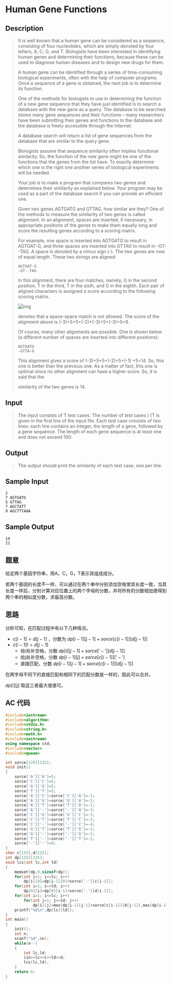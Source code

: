 # Human Gene Functions

## **Description**

> It is well known that a human gene can be considered as a sequence, consisting of four nucleotides, which are simply denoted by four letters, A, C, G, and T. Biologists have been interested in identifying human genes and determining their functions, because these can be used to diagnose human diseases and to design new drugs for them. 
>
> A human gene can be identified through a series of time-consuming biological experiments, often with the help of computer programs. Once a sequence of a gene is obtained, the next job is to determine its function. 
>
> One of the methods for biologists to use in determining the function of a new gene sequence that they have just identified is to search a database with the new gene as a query. The database to be searched stores many gene sequences and their functions – many researchers have been submitting their genes and functions to the database and the database is freely accessible through the Internet. 
>
> A database search will return a list of gene sequences from the database that are similar to the query gene. 
>
> Biologists assume that sequence similarity often implies functional similarity. So, the function of the new gene might be one of the functions that the genes from the list have. To exactly determine which one is the right one another series of biological experiments will be needed. 
>
> Your job is to make a program that compares two genes and determines their similarity as explained below. Your program may be used as a part of the database search if you can provide an efficient one. 
>
> Given two genes AGTGATG and GTTAG, how similar are they? One of the methods to measure the similarity of two genes is called alignment. In an alignment, spaces are inserted, if necessary, in appropriate positions of the genes to make them equally long and score the resulting genes according to a scoring matrix. 
>
> For example, one space is inserted into AGTGATG to result in AGTGAT-G, and three spaces are inserted into GTTAG to result in –GT--TAG. A space is denoted by a minus sign (-). The two genes are now of equal length. These two strings are aligned: 
>
> ```
> AGTGAT-G 
> -GT--TAG 
> ```
>
> In this alignment, there are four matches, namely, G in the second position, T in the third, T in the sixth, and G in the eighth. Each pair of aligned characters is assigned a score according to the following scoring matrix. 
>
> ![img](http://poj.org/images/1080/1080_1.gif)
>
> denotes that a space-space match is not allowed. The score of the alignment above is (-3)+5+5+(-2)+(-3)+5+(-3)+5=9. 
>
> Of course, many other alignments are possible. One is shown below (a different number of spaces are inserted into different positions): 
>
> ```
> AGTGATG 
> -GTTA-G 
> ```
>
> This alignment gives a score of (-3)+5+5+(-2)+5+(-1) +5=14. So, this one is better than the previous one. As a matter of fact, this one is optimal since no other alignment can have a higher score. So, it is said that the 
>
> similarity of the two genes is 14.



## **Input**

> The input consists of T test cases. The number of test cases ) (T is given in the first line of the input file. Each test case consists of two lines: each line contains an integer, the length of a gene, followed by a gene sequence. The length of each gene sequence is at least one and does not exceed 100.



## **Output**

> The output should print the similarity of each test case, one per line.



## **Sample Input**

    2 
    7 AGTGATG 
    5 GTTAG 
    7 AGCTATT 
    9 AGCTTTAAA 



## **Sample Output**

    14
    21 


## **题意**

给定两个基因字符串，用A，C，G，T表示其组成成分。

若两个基因的长度不一样，可以通过在两个串中分别添加空格使其长度一致，当其长度一样后，分别计算对应位置上的两个字母的分数，并将所有的分数相加便得到两个串的相似度分数，求最高分数。



## **思路**

分析可知，在匹配过程中有以下几种情况。

- $c[i-1]=d[j-1]$ ，分数为 $dp[i-1][j-1]+sorce[c[i-1]][d[j-1]]$
- $c[i-1]!=d[j-1]$
  - 给i处补空格，分数 $dp[i][j-1]+sorce['-'][d[j-1]]$
  - 给j处补空格，分数 $dp[i-1][j]+sorce[c[i-1]]['-']$
  - 直接匹配，分数 $dp[i-1][j-1]+sorce[c[i-1]][d[j-1]]$

在两字母不同下的直接匹配和相同下的匹配分数是一样的，因此可以合并。

$dp[i][j]$ 取这三者最大值便可。



## **AC 代码**

```cpp
#include<iostream>
#include<algorithm>
#include<stdio.h>
#include<string.h>
#include<math.h>
#include<iostream>
using namespace std;
#include<vector>
#include<queue>

int sorce[125][125];
void init()
{
    sorce['A']['A']=5;
    sorce['C']['C']=5;
    sorce['G']['G']=5;
    sorce['T']['T']=5;
    sorce['A']['C']=sorce['C']['A']=-1;
    sorce['A']['G']=sorce['G']['A']=-2;
    sorce['A']['T']=sorce['T']['A']=-1;
    sorce['A']['-']=sorce['-']['A']=-3;
    sorce['C']['G']=sorce['G']['C']=-3;
    sorce['C']['T']=sorce['T']['C']=-2;
    sorce['C']['-']=sorce['-']['C']=-4;
    sorce['G']['T']=sorce['T']['G']=-2;
    sorce['G']['-']=sorce['-']['G']=-2;
    sorce['T']['-']=sorce['-']['T']=-1;
    sorce['-']['-']=0;
}
char c[115],d[115];
int dp[115][115];
void lcs(int lc,int ld)
{
    memset(dp,0,sizeof(dp));
    for(int i=1; i<=lc; i++)
        dp[i][0]=dp[i-1][0]+sorce['-'][c[i-1]];
    for(int i=1; i<=ld; i++)
        dp[0][i]=dp[0][i-1]+sorce['-'][d[i-1]];
    for(int i=1; i<=lc; i++)
        for(int j=1; j<=ld; j++)
            dp[i][j]=max(dp[i-1][j-1]+sorce[c[i-1]][d[j-1]],max(dp[i-1][j]+sorce[c[i-1]]['-'],dp[i][j-1]+sorce['-'][d[j-1]]));
    printf("%d\n",dp[lc][ld]);
}
int main()
{
    init();
    int n;
    scanf("%d",&n);
    while(n--)
    {
        int lc,ld;
        cin>>lc>>c>>ld>>d;
        lcs(lc,ld);
    }
    return 0;
}
```

